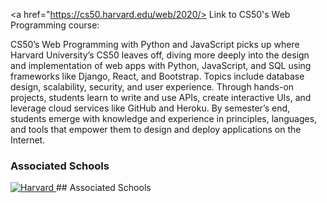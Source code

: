 <a href="https://cs50.harvard.edu/web/2020/>
  Link to CS50's Web Programming course: 
</a>

CS50’s Web Programming with Python and JavaScript picks up where Harvard University’s CS50 leaves off, diving more deeply into the design and implementation of web apps with Python, JavaScript, and SQL using frameworks like Django, React, and Bootstrap. Topics include database design, scalability, security, and user experience. Through hands-on projects, students learn to write and use APIs, create interactive UIs, and leverage cloud services like GitHub and Heroku. By semester’s end, students emerge with knowledge and experience in principles, languages, and tools that empower them to design and deploy applications on the Internet.

### Associated Schools
<a href="#">
  <img alt="Harvard" src="https://online-learning.harvard.edu/sites/default/files/shields/harvard-engineering.png" />
</a>
## Associated Schools

